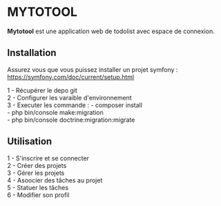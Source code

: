 # MYTOTOOL

**Mytotool** est une application web de todolist avec espace de connexion.

## Installation

Assurez vous que vous puissez installer un projet symfony : https://symfony.com/doc/current/setup.html

1 - Récupérer le depo git  
2 - Configurer les varaible d'environnement  
3 - Executer les commande :  - composer install  
                             - php bin/console make:migration  
                             - php bin/console doctrine:migration:migrate  

## Utilisation 

1 - S'inscrire et se connecter   
2 - Créer des projets  
3 - Gérer les projets  
4 - Asoocier des tâches au projet   
5 - Statuer les tâches  
6 - Modifier son profil   
